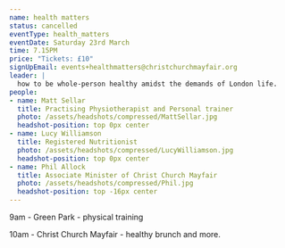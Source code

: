 ```yaml
---
name: health matters
status: cancelled
eventType: health_matters
eventDate: Saturday 23rd March
time: 7.15PM
price: "Tickets: £10"
signUpEmail: events+healthmatters@christchurchmayfair.org
leader: |
  how to be whole-person healthy amidst the demands of London life.
people:
- name: Matt Sellar
  title: Practising Physiotherapist and Personal trainer
  photo: /assets/headshots/compressed/MattSellar.jpg
  headshot-position: top 0px center
- name: Lucy Williamson
  title: Registered Nutritionist
  photo: /assets/headshots/compressed/LucyWilliamson.jpg
  headshot-position: top 0px center
- name: Phil Allock
  title: Associate Minister of Christ Church Mayfair
  photo: /assets/headshots/compressed/Phil.jpg
  headshot-position: top -16px center
---
```

9am - Green Park - physical training

10am - Christ Church Mayfair - healthy brunch and more.
